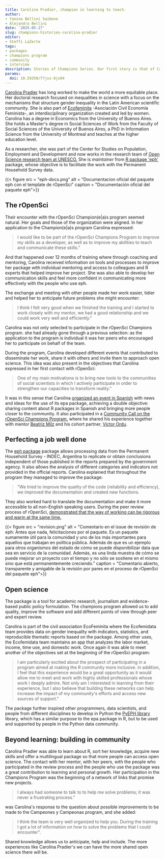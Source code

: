 ```yaml
---
title: Carolina Pradier, champion in learning to teach.
author:
- Yanina Bellini Saibene
- Alejandra Bellini
date: '2025-05-27'
slug: champions-histories-carolina-pradier
editor:
- Steffi LaZerte
tags:
- packages
- champions program
- community
- interview
description: Stories of Champions Series. Our first story is that of Carolina Pradier, main maintainer of the eph package. We review her participation in the program and the impact of her work in different organizations and communities.
params:
  doi: 10.59350/f7jvs-8js04 
---
```


[Carolina Pradier](/es/author/carolina-pradier/) has long worked to make the world a more equitable place. Her doctoral research focused on inequalities in science with a focus on the mechanisms that structure gender inequality in the Latin American scientific community. She is also part of [Ecofeminita](https://ecofeminita.com/) -Asociación Civil Economía Feminista-, an interdisciplinary organization created and led by women.
Carolina has a degree in Economics from the University of Buenos Aires. She holds a Master's degree in Social Sciences of Work from the Faculty of Social Sciences of the University of Buenos Aires, a PhD in Information Science from the University of Montreal and teaches at the higher education level.

As a researcher, she was part of the Center for Studies on Population, Employment and Development and now works in the research team of [Open Science research team at UNESCO.](https://www.unesco.org/en/open-science) She is *maintainer* from [R package 'eph'](https://docs.ropensci.org/eph/) package, whose objective is to facilitate the work with the Permanent Household Survey data.

{{< figure src = "eph-docs.png" alt = "Documentacion oficial del paquete eph con el template de rOpenSci" caption = "Documentación oficial del paquete eph">}}

## The rOpenSci

Their encounter with the rOpenSci Champion(e|a)s program seemed natural. Her goals and those of the organization were aligned. In her application to the Champion(e|a)s program Carolina expressed:

> I would like to be part of the rOpenSci Champions Program to improve my skills as a developer, as well as to improve my abilities to teach and communicate these skills."

And that happened over 12 months of training where through coaching and mentoring, Carolina received information on tools and processes to improve her package with individual mentoring and access to colleagues and R experts that helped improve her project. She was also able to develop her communication skills and feel more confident in communicating more effectively with the people who use eph.

The exchange and meeting with other people made her work easier, tidier and helped her to anticipate future problems she might encounter:

> I think I felt very good when we finished the training and I started to work closely with my mentor, we had a good relationship and we could work very well and efficiently."

Carolina was not only selected to participate in the rOpenSci Champions program. she had already gone through a previous selection: as the application to the program is individual it was her peers who encouraged her to participate on behalf of the team.

During the program, Carolina developed different events that contributed to disseminate her work, share it with others and invite them to approach open science. This idea was also present in the objectives that Carolina expressed in her first contact with rOpenSci:

> One of my main motivations is to bring new tools to the communities of social scientists in which I actively participate in order to strengthen our capacities to transform reality."

It was in this sense that Carolina [organized an event in Spanish](https://vimeo.com/899372049) with news and ideas for the use of its epa package, achieving a double objective: sharing content about R packages in Spanish and bringing more people closer to the community.
It also participated in a [Community Call on the rOpenSci Champions Program.](/commcalls/july2023-championprogram/) where he shared his experience together with mentor [Beatriz Milz](/es/author/beatriz-milz/) and his cohort partner, [Victor Ordu](/author/victor-ordu/).

## Perfecting a job well done

The [eph package](https://github.com/ropensci/eph/) package allows processing data from the Permanent Household Survey - INDEC, Argentina to replicate or obtain conclusions independent of those published in the reports prepared by the government agency. It also allows the analysis of different categories and indicators not provided in the official reports.
Carolina explained that throughout the program they managed to improve the package:

> "We tried to improve the quality of the code (reliability and efficiency), we improved the documentation and created new functions.

They also worked hard to translate the documentation and make it more accessible to all non-English speaking users.
During the peer review process of rOpenSci, [demonstrated that the way of working can be rigorous and warm at the same time.](https://github.com/ropensci/software-review/issues/593#issuecomment-1709968472)

{{< figure src = "revision.png" alt = "Comentario en el issue de revisión de eph: Antes que nada, felicitaciones por el paquete. Es un paquete sumamente útil para la comunidad y uno de los más importantes para aquellos que trabajan en política pública. Además de que es un ejemplo para otros organismos del estado de cómo se puede disponibilizar data que sea en servicio de la comunidad. Además, es una linda muestra de cómo se puede mejorar un proyecto con el tiempo y no sólo se sostiene en el mismo sino que está permanentemente creciendo." caption = "Comentario abierto, transparente y amigable de la revisión por pares en el proceso de rOpenSci del paquete eph">}}

## Open science

The package is a tool for academic research, journalism and evidence-based public policy formulation. The champions program allowed us to add quality, improve the software and add different points of view through peer and expert review.

Carolina is part of the civil association EcoFeminita where the Ecofemidata team provides data on gender inequality with indicators, statistics, and reproducible thematic reports based on the package. Among other uses, the Ecofemidata team maintains an app that analyzes the labor market, income, time use, and domestic work.
Once again it was able to meet another of the objectives set at the beginning of the rOpenSci program:

> I am particularly excited about the prospect of participating in a program aimed at making the R community more inclusive. in addition, I feel that this experience would be a great opportunity as it would allow me to meet and work with highly skilled professionals whose work I deeply admire. Not only am I interested in learning from their experience, but I also believe that building these networks can help increase the impact of my community's efforts and access new sources of support."

The package further inspired other programmers, data scientists, and people from different disciplines to develop in Python the [PyEPH library](https://pyeph.readthedocs.io/es/latest/) library, which has a similar purpose to the epa package in R, but to be used and supported by people in the Python data community.

## Beyond learning: building in community

Carolina Pradier was able to learn about R, sort her knowledge, acquire new skills and offer a multilingual package so that more people can access open science. The contact with her mentor, with her peers, with the people who participated in the review process and the people who use the package was a great contribution to learning and personal growth. Her participation in the Champions Program was the beginning of a network of links that promise new projects.

> I always had someone to talk to to help me solve problems; it was never a frustrating process."

was Carolina's response to the question about possible improvements to be made to the Campeones y Campeonas program, and she added:

> I think the team is very well organized to help you. During the training I got a lot of information on how to solve the problems that I could encounter".

Shared knowledge allows us to anticipate, help and include. The more experiences like Carolina Pradier's we can have the more shared open science there will be.


